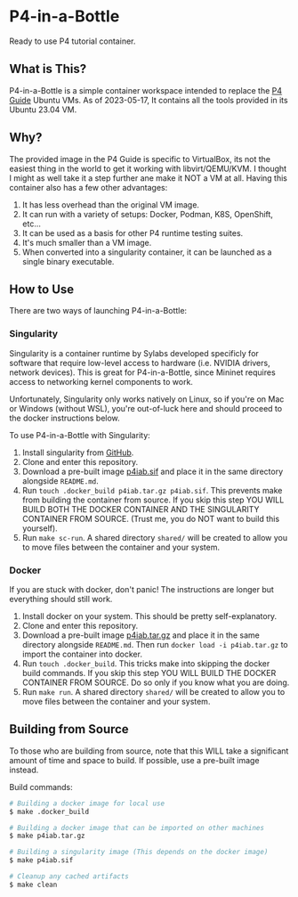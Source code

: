 P4-in-a-Bottle
==============

Ready to use P4 tutorial container.


What is This?
-------------

P4-in-a-Bottle is a simple container workspace intended to replace the
[P4 Guide](https://github.com/jafingerhut/p4-guide) Ubuntu VMs. As of
2023-05-17, It contains all the tools provided in its Ubuntu 23.04 VM.


Why?
----

The provided image in the P4 Guide is specific to VirtualBox, its not the
easiest thing in the world to get it working with libvirt/QEMU/KVM. I thought
I might as well take it a step further ane make it NOT a VM at all. Having
this container also has a few other advantages:

1. It has less overhead than the original VM image.
2. It can run with a variety of setups: Docker, Podman, K8S, OpenShift, etc...
3. It can be used as a basis for other P4 runtime testing suites.
4. It's much smaller than a VM image.
5. When converted into a singularity container, it can be launched as a single
   binary executable.

How to Use
----------

There are two ways of launching P4-in-a-Bottle:

### Singularity

Singularity is a container runtime by Sylabs developed specificly for software
that require low-level access to hardware (i.e. NVIDIA drivers, network
devices). This is great for P4-in-a-Bottle, since Mininet requires access to
networking kernel components to work.

Unfortunately, Singularity only works natively on Linux, so if you're on Mac or
Windows (without WSL), you're out-of-luck here and should proceed to the docker
instructions below.

To use P4-in-a-Bottle with Singularity:
1. Install singularity from [GitHub](https://github.com/sylabs/singularity/releases).
2. Clone and enter this repository.
3. Download a pre-built image
   [p4iab.sif](https://git.inkweaver.net/inkweaver/P4-in-a-Bottle/releases)
   and place it in the same directory alongside `README.md`.
4. Run `touch .docker_build p4iab.tar.gz p4iab.sif`. This prevents make from
   building the container from source. If you skip this step YOU WILL BUILD
   BOTH THE DOCKER CONTAINER AND THE SINGULARITY CONTAINER FROM SOURCE. (Trust
   me, you do NOT want to build this yourself).
5. Run `make sc-run`. A shared directory `shared/` will be created to allow
   you to move files between the container and your system.

### Docker

If you are stuck with docker, don't panic! The instructions are longer but
everything should still work.
1. Install docker on your system. This should be pretty self-explanatory.
2. Clone and enter this repository.
3. Download a pre-built image
   [p4iab.tar.gz](https://git.inkweaver.net/inkweaver/P4-in-a-Bottle/releases)
   and place it in the same directory alongside `README.md`. Then run
   `docker load -i p4iab.tar.gz` to import the container into docker.
4. Run `touch .docker_build`. This tricks make into skipping the docker build
   commands. If you skip this step YOU WILL BUILD THE DOCKER CONTAINER FROM
   SOURCE. Do so only if you know what you are doing.
5. Run `make run`. A shared directory `shared/` will be created to allow
   you to move files between the container and your system.


Building from Source
--------------------

To those who are building from source, note that this WILL take a significant
amount of time and space to build. If possible, use a pre-built image instead.

Build commands:

```bash
# Building a docker image for local use
$ make .docker_build

# Building a docker image that can be imported on other machines
$ make p4iab.tar.gz

# Building a singularity image (This depends on the docker image)
$ make p4iab.sif

# Cleanup any cached artifacts
$ make clean
```

